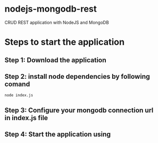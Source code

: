 # nodejs-mongodb-rest
CRUD REST application with NodeJS and MongoDB

# Steps to start the application
## Step 1: Download the application
## Step 2: install node dependencies by following comand

`node index.js`

## Step 3: Configure your mongodb connection url in index.js file

## Step 4: Start the application using 


